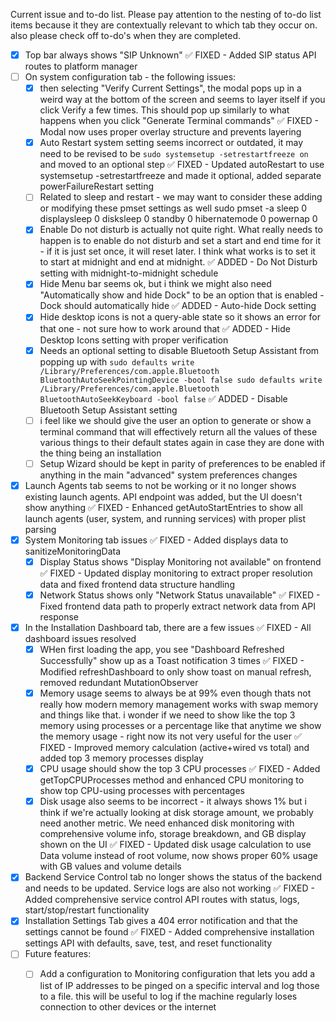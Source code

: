 Current issue and to-do list. Please pay attention to the nesting of to-do list items because it they are contextually relevant to which tab they occur on. also please check off to-do's when they are completed.

- [x] Top bar always shows "SIP Unknown" ✅ FIXED - Added SIP status API routes to platform manager
- [ ] On system configuration tab - the following issues:
    - [x] then selecting "Verify Current Settings", the modal pops up in a weird way at the bottom of the screen and seems to layer itself if you click Verify a few times. This should pop up similarly to what happens when you click "Generate Terminal commands" ✅ FIXED - Modal now uses proper overlay structure and prevents layering
    - [x] Auto Restart system setting seems incorrect or outdated, it may need to be revised to be `sudo systemsetup -setrestartfreeze on` and moved to an optional step ✅ FIXED - Updated autoRestart to use systemsetup -setrestartfreeze and made it optional, added separate powerFailureRestart setting
    - [ ] Related to sleep and restart - we may want to consider these adding or modifying these pmset settings as well sudo pmset -a sleep 0 displaysleep 0 disksleep 0 standby 0 hibernatemode 0 powernap 0 
    - [x] Enable Do not disturb is actually not quite right. What really needs to happen is to enable do not disturb and set a start and end time for it - if it is just set once, it will reset later. I think what works is to set it to start at midnight and end at midnight. ✅ ADDED - Do Not Disturb setting with midnight-to-midnight schedule
    - [x] Hide Menu bar seems ok, but i think we might also need "Automatically show and hide Dock" to be an option that is enabled - Dock should automatically hide ✅ ADDED - Auto-hide Dock setting
    - [x] Hide desktop icons is not a query-able state so it shows an error for that one - not sure how to work around that ✅ ADDED - Hide Desktop Icons setting with proper verification
    - [x] Needs an optional setting to disable Bluetooth Setup Assistant from popping up with `sudo defaults write /Library/Preferences/com.apple.Bluetooth BluetoothAutoSeekPointingDevice -bool false
sudo defaults write /Library/Preferences/com.apple.Bluetooth BluetoothAutoSeekKeyboard -bool false` ✅ ADDED - Disable Bluetooth Setup Assistant setting
    - [ ] i feel like we should give the user an option to generate or show a terminal command that will effectively return all the values of these various things to their default states again in case they are done with the thing being an installation
    - [ ] Setup Wizard should be kept in parity of preferences to be enabled if anything in the main "advanced" system preferences changes
- [x] Launch Agents tab seems to not be working or it no longer shows existing launch agents. API endpoint was added, but the UI doesn't show anything ✅ FIXED - Enhanced getAutoStartEntries to show all launch agents (user, system, and running services) with proper plist parsing
- [x] System Monitoring tab issues ✅ FIXED - Added displays data to sanitizeMonitoringData 
    - [x] Display Status shows "Display Monitoring not available" on frontend ✅ FIXED - Updated display monitoring to extract proper resolution data and fixed frontend data structure handling
    - [x] Network Status shows only "Network Status unavailable" ✅ FIXED - Fixed frontend data path to properly extract network data from API response
- [x] In the Installation Dashboard tab, there are a few issues ✅ FIXED - All dashboard issues resolved
    - [x] WHen first loading the app, you see "Dashboard Refreshed Successfully" show up as a Toast notification 3 times ✅ FIXED - Modified refreshDashboard to only show toast on manual refresh, removed redundant MutationObserver
    - [x] Memory usage seems to always be at 99% even though thats not really how modern memory management works with swap memory and things like that. i wonder if we need to show like the top 3 memory using processes or a percentage like that anytime we show the memory usage - right now its not very useful for the user ✅ FIXED - Improved memory calculation (active+wired vs total) and added top 3 memory processes display
    - [x] CPU usage should show the top 3 CPU processes ✅ FIXED - Added getTopCPUProcesses method and enhanced CPU monitoring to show top CPU-using processes with percentages
    - [x] Disk usage also seems to be incorrect - it always shows 1% but i think if we're actually looking at disk storage amount, we probably need another metric. We need enhanced disk monitoring with comprehensive volume info, storage breakdown, and GB display shown on the UI ✅ FIXED - Updated disk usage calculation to use Data volume instead of root volume, now shows proper 60% usage with GB values and volume details
- [x] Backend Service Control tab no longer shows the status of the backend and needs to be updated. Service logs are also not working ✅ FIXED - Added comprehensive service control API routes with status, logs, start/stop/restart functionality
- [x] Installation Settings Tab gives a 404 error notification and that the settings cannot be found ✅ FIXED - Added comprehensive installation settings API with defaults, save, test, and reset functionality
- [ ] Future features:
    - [ ] Add a configuration to Monitoring configuration that lets you add a list of IP addresses to be pinged on a specific interval and log those to a file. this will be useful to log if the machine regularly loses connection to other devices or the internet


